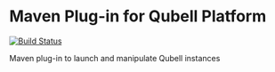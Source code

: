Maven Plug-in for Qubell Platform
=================================

[![Build Status](https://travis-ci.org/qubell/contrib-jenkins-qubell-plugin.png?branch=master)](https://travis-ci.org/qubell/contrib-jenkins-qubell-plugin)

Maven plug-in to launch and manipulate Qubell instances
